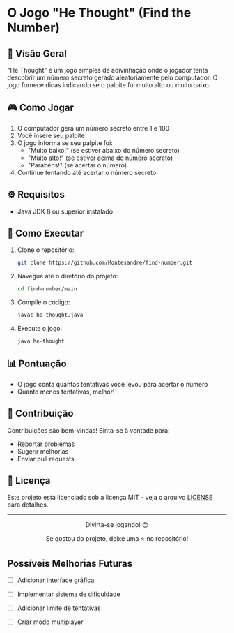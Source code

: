 # O Jogo "He Thought" (Find the Number)

## 📌 Visão Geral
"He Thought" é um jogo simples de adivinhação onde o jogador tenta descobrir um número secreto gerado aleatoriamente pelo computador. O jogo fornece dicas indicando se o palpite foi muito alto ou muito baixo.

## 🎮 Como Jogar
1. O computador gera um número secreto entre 1 e 100
2. Você insere seu palpite
3. O jogo informa se seu palpite foi:
   - "Muito baixo!" (se estiver abaixo do número secreto)
   - "Muito alto!" (se estiver acima do número secreto)
   - "Parabéns!" (se acertar o número)
4. Continue tentando até acertar o número secreto

## ⚙️ Requisitos
- Java JDK 8 ou superior instalado

## 🚀 Como Executar
1. Clone o repositório:
   ```bash
   git clone https://github.com/Montesandre/find-number.git
   ```
2. Navegue até o diretório do projeto:
   ```bash
   cd find-number/main
   ```
3. Compile o código:
   ```bash
   javac he-thought.java
   ```
4. Execute o jogo:
   ```bash
   java he-thought
   ```

## 📊 Pontuação
- O jogo conta quantas tentativas você levou para acertar o número
- Quanto menos tentativas, melhor!

## 🤝 Contribuição
Contribuições são bem-vindas! Sinta-se à vontade para:
- Reportar problemas
- Sugerir melhorias
- Enviar pull requests

## 📄 Licença
Este projeto está licenciado sob a licença MIT - veja o arquivo [LICENSE](LICENSE) para detalhes.

---

<div align="center">
  <p>Divirta-se jogando! 😊</p>
  <p>Se gostou do projeto, deixe uma ⭐ no repositório!</p>
</div>

## Possíveis Melhorias Futuras
- [ ] Adicionar interface gráfica
- [ ] Implementar sistema de dificuldade
- [ ] Adicionar limite de tentativas
- [ ] Criar modo multiplayer

